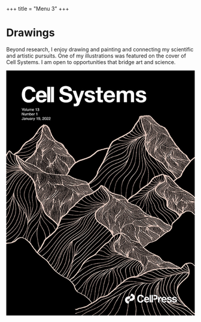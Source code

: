 +++
title = "Menu 3"
+++

# Drawings

Beyond research, I enjoy drawing and painting and connecting my scientific and artistic pursuits. One of my illustrations was featured on the cover of Cell Systems.  I am open to opportunities that bridge art and science.


![image](Cover.png)